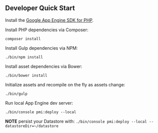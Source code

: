 ## Developer Quick Start

Install the [Google App Engine SDK for PHP](https://cloud.google.com/appengine/downloads).

Install PHP dependencies via Composer:

`composer install`

Install Gulp dependencies via NPM:

`./bin/npm install`

Install asset dependencies via Bower:

`./bin/bower install`

Initialize assets and recompile on the fly as assets change:

`./bin/gulp`

Run local App Engine dev server:

`./bin/console pmi:deploy --local`
 
**NOTE** persist your Datastore with: `./bin/console pmi:deploy --local --datastoreDir=~/datastore`
